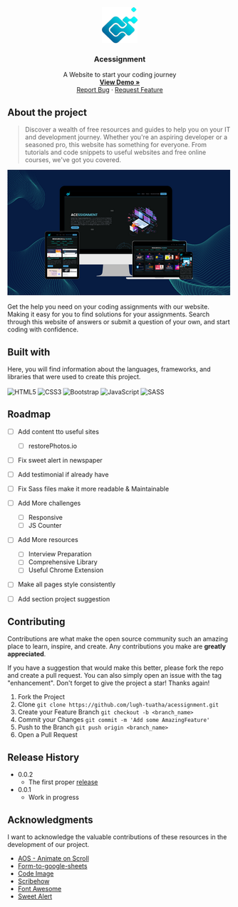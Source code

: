 <div align="center">
  <a href="https://acessignment.vercel.app/">
    <img src="Assets/img/logo/logo.png" alt="Logo" width="80" height="80">
  </a>

  <h3 align="center">Acessignment</h3>

  <p align="center">
    A Website to start your coding journey 
    <br />
    <a href="https://acessignment.vercel.app/"><strong>View Demo »</strong></a>
    <br />
    <a href="https://github.com/lugh-tuatha/acessignment/issues">Report Bug</a>
    ·
    <a href="https://github.com/lugh-tuatha/acessignment/issues">Request Feature</a>
  </p>
</div>

## About the project
> Discover a wealth of free resources and guides to help you on your IT and development journey. Whether you're an aspiring developer or a seasoned pro, this website has something for everyone. From tutorials and code snippets to useful websites and free online courses, we've got you covered.

![](Assets/img/Acessignment.png)

Get the help you need on your coding assignments with our website. Making it easy for you to find solutions for your assignments. Search through this website of answers or submit a question of your own, and start coding with confidence.

## Built with 
Here, you will find information about the languages, frameworks, and libraries that were used to create this project.
<br> <br>
![HTML5](https://img.shields.io/badge/html5-%23E34F26.svg?style=for-the-badge&logo=html5&logoColor=white)
![CSS3](https://img.shields.io/badge/css3-%231572B6.svg?style=for-the-badge&logo=css3&logoColor=white)
![Bootstrap](https://img.shields.io/badge/bootstrap-%23563D7C.svg?style=for-the-badge&logo=bootstrap&logoColor=white)
![JavaScript](https://img.shields.io/badge/javascript-%23323330.svg?style=for-the-badge&logo=javascript&logoColor=%23F7DF1E)
![SASS](https://img.shields.io/badge/SASS-hotpink.svg?style=for-the-badge&logo=SASS&logoColor=white)

## Roadmap



- [ ] Add content tto useful sites
    - [ ] restorePhotos.io
- [ ] Fix sweet alert in newspaper 
- [ ] Add testimonial if already have 
- [ ] Fix Sass files make it more readable & Maintainable 
- [ ] Add More challenges
    - [ ] Responsive
    - [ ] JS Counter
- [ ] Add More resources 
    - [ ] Interview Preparation
    - [ ] Comprehensive Library
    - [ ] Useful Chrome Extension
- [ ] Make all pages style consistently
- [ ] Add section project suggestion 




## Contributing
Contributions are what make the open source community such an amazing place to learn, inspire, and create. Any contributions you make are **greatly appreciated**.

If you have a suggestion that would make this better, please fork the repo and create a pull request. You can also simply open an issue with the tag "enhancement".
Don't forget to give the project a star! Thanks again!

1. Fork the Project
2. Clone `git clone https://github.com/lugh-tuatha/acessignment.git`
3. Create your Feature Branch `git checkout -b <branch_name>`
4. Commit your Changes `git commit -m 'Add some AmazingFeature'`
5. Push to the Branch `git push origin <branch_name>`
6. Open a Pull Request

## Release History

* 0.0.2
    * The first proper [release](https://github.com/lugh-tuatha/acessignment)
* 0.0.1
    * Work in progress

## Acknowledgments
I want to acknowledge the valuable contributions of these resources in the development of our project.
* [AOS - Animate on Scroll](https://github.com/michalsnik/aos/tree/v2)
* [Form-to-google-sheets](https://github.com/jamiewilson/form-to-google-sheets)
* [Code Image](https://app.codeimage.dev/)
* [Scribehow](https://scribehow.com/)
* [Font Awesome](https://fontawesome.com)
* [Sweet Alert](https://sweetalert2.github.io/)


